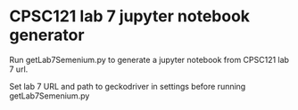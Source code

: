 # CPSC121 lab 7 jupyter notebook generator

Run getLab7Semenium.py to generate a jupyter notebook from CPSC121 lab 7 url.

Set lab 7 URL and path to geckodriver in settings before running getLab7Semenium.py